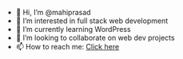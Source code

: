 - 👋 Hi, I’m @mahiprasad
- 👀 I’m interested in full stack web development 
- 🌱 I’m currently learning WordPress 
- 💞️ I’m looking to collaborate on web dev projects
- 📫 How to reach me: <a href="https://www.linkedin.com/in/mahi-prasad-7973211b6/"> Click here </a>

<!---
mahiprasad/mahiprasad is a ✨ special ✨ repository because its `README.md` (this file) appears on your GitHub profile.
You can click the Preview link to take a look at your changes.
--->
